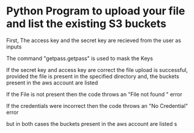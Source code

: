 # Python Program to upload your file and list the existing S3 buckets 

First, The access key and the secret key are recieved from the user as inputs

The command  "getpass.getpass"  is used to mask the Keys 

If the secret key and access key are correct the file upload is successful, provided the file is present in the specified directory and, the buckets present in the aws account are listed

If the File is not present then the code throws an "File not found " error

If the credentials were incorrect then the code throws an "No Credential" error 

but in both cases the buckets present in the aws account are listed   s